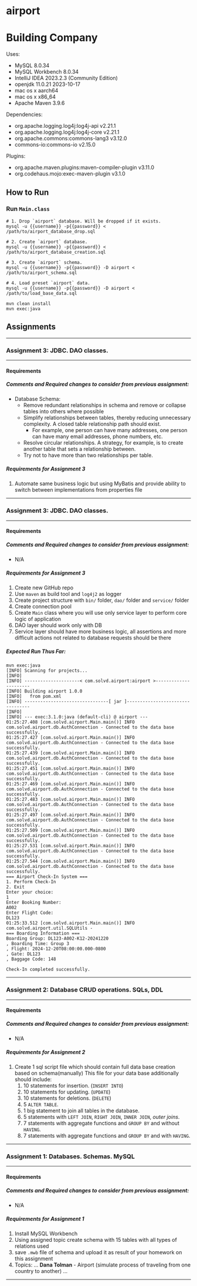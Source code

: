 # airport

# Building Company

Uses:

- MySQL 8.0.34
- MySQL Workbench 8.0.34
- IntelliJ IDEA 2023.2.3 (Community Edition)
- openjdk 11.0.21 2023-10-17
- mac os x aarch64
- mac os x x86_64
- Apache Maven 3.9.6

Dependencies:

- org.apache.logging.log4j:log4j-api v2.21.1
- org.apache.logging.log4j:log4j-core v2.21.1
- org.apache.commons:commons-lang3 v3.12.0
- commons-io:commons-io v2.15.0

Plugins:

- org.apache.maven.plugins:maven-compiler-plugin v3.11.0
- org.codehaus.mojo:exec-maven-plugin v3.1.0

## How to Run

### Run `Main.class`

```shell
# 1. Drop `airport` database. Will be dropped if it exists.
mysql -u {{username}} -p{{password}} < /path/to/airport_database_drop.sql

# 2. Create `airport` database.
mysql -u {{username}} -p{{password}} < /path/to/airport_database_creation.sql

# 3. Create `airport` schema.
mysql -u {{username}} -p{{password}} -D airport < /path/to/airport_schema.sql

# 4. Load preset `airport` data.
mysql -u {{username}} -p{{password}} -D airport < /path/to/load_base_data.sql

mvn clean install
mvn exec:java
```

## Assignments

<hr />

### Assignment 3: JDBC. DAO classes.

<hr />

#### Requirements

##### Comments and Required changes to consider from previous assignment:

- Database Schema:
    - Remove redundant relationships in schema and remove or collapse tables into others where
      possible
    - Simplify relationships between tables, thereby reducing unnecessary complexity. A closed table
      relationship path should exist.
        - For example, one person can have many addresses, one person can have many email addresses,
          phone numbers, etc.
    - Resolve circular relationships. A strategy, for example, is to create another table that sets
      a relationship between.
    - Try not to have more than two relationships per table.

##### Requirements for Assignment 3

1. Automate same business logic but using MyBatis and provide ability to switch between
   implementations from properties file

<hr />

### Assignment 3: JDBC. DAO classes.

<hr />

#### Requirements

##### Comments and Required changes to consider from previous assignment:

- N/A

##### Requirements for Assignment 3

1. Create new GitHub repo
2. Use `maven` as build tool and `log4j2` as logger
3. Create project structure with `bin/` folder, `dao/` folder and `service/` folder
4. Create connection pool
5. Create `Main` class where you will use only service layer to perform core logic of application
6. DAO layer should work only with DB
7. Service layer should have more business logic, all assertions and more difficult actions not
   related to database requests should be there

##### Expected Run Thus Far:

```shell
mvn exec:java
[INFO] Scanning for projects...
[INFO]
[INFO] ---------------------< com.solvd.airport:airport >----------------------
[INFO] Building airport 1.0.0
[INFO]   from pom.xml
[INFO] --------------------------------[ jar ]---------------------------------
[INFO]
[INFO] --- exec:3.1.0:java (default-cli) @ airport ---
01:25:27.408 [com.solvd.airport.Main.main()] INFO  com.solvd.airport.db.AuthConnection - Connected to the data base successfully.
01:25:27.427 [com.solvd.airport.Main.main()] INFO  com.solvd.airport.db.AuthConnection - Connected to the data base successfully.
01:25:27.439 [com.solvd.airport.Main.main()] INFO  com.solvd.airport.db.AuthConnection - Connected to the data base successfully.
01:25:27.451 [com.solvd.airport.Main.main()] INFO  com.solvd.airport.db.AuthConnection - Connected to the data base successfully.
01:25:27.469 [com.solvd.airport.Main.main()] INFO  com.solvd.airport.db.AuthConnection - Connected to the data base successfully.
01:25:27.483 [com.solvd.airport.Main.main()] INFO  com.solvd.airport.db.AuthConnection - Connected to the data base successfully.
01:25:27.497 [com.solvd.airport.Main.main()] INFO  com.solvd.airport.db.AuthConnection - Connected to the data base successfully.
01:25:27.509 [com.solvd.airport.Main.main()] INFO  com.solvd.airport.db.AuthConnection - Connected to the data base successfully.
01:25:27.531 [com.solvd.airport.Main.main()] INFO  com.solvd.airport.db.AuthConnection - Connected to the data base successfully.
01:25:27.544 [com.solvd.airport.Main.main()] INFO  com.solvd.airport.db.AuthConnection - Connected to the data base successfully.
=== Airport Check-In System ===
1. Perform Check-In
2. Exit
Enter your choice:
1
Enter Booking Number:
A002
Enter Flight Code:
DL123
01:25:33.512 [com.solvd.airport.Main.main()] INFO  com.solvd.airport.util.SQLUtils -
=== Boarding Information ===
Boarding Group: DL123-A002-K12-20241220
, Boarding Time: Group 3
, Flight: 2024-12-20T08:00:00.000-0800
, Gate: DL123
, Baggage Code: 148

Check-In completed successfully.

```

<hr />

### Assignment 2: Database CRUD operations. SQLs, DDL

<hr />

#### Requirements

##### Comments and Required changes to consider from previous assignment:

- N/A

##### Requirements for Assignment 2

1. Create 1 sql script file which should contain full data base creation based on schema(manually)
   This file for your data base additionally should include:
    1. 10 statements for insertion. (`INSERT INTO`)
    2. 10 statements for updating. (`UPDATE`)
    3. 10 statements for deletions. (`DELETE`)
    4. 5 `ALTER TABLE`.
    5. 1 big statement to join all tables in the database.
    6. 5 statements with `LEFT JOIN`, `RIGHT JOIN`, `INNER JOIN`, _outer joins_.
    7. 7 statements with aggregate functions and `GROUP BY` and without `HAVING`.
    8. 7 statements with aggregate functions and `GROUP BY` and with `HAVING`.

<hr />

### Assignment 1: Databases. Schemas. MySQL

<hr />

#### Requirements

##### Comments and Required changes to consider from previous assignment:

- N/A

##### Requirements for Assignment 1

1. Install MySQL Workbench
2. Using assigned topic create schema with 15 tables with all types of relations used
3. save `.mwb` file of schema and upload it as result of your homework on this assignment
4. Topics:
   ...
   **Dana Tolman** - Airport (simulate process of traveling from one country to another)
   ...

<hr />
